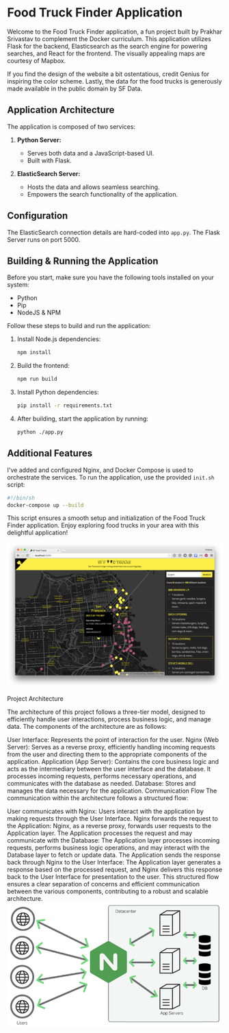 # Food Truck Finder Application

Welcome to the Food Truck Finder application, a fun project built by Prakhar Srivastav to complement the Docker curriculum. This application utilizes Flask for the backend, Elasticsearch as the search engine for powering searches, and React for the frontend. The visually appealing maps are courtesy of Mapbox.

If you find the design of the website a bit ostentatious, credit Genius for inspiring the color scheme. Lastly, the data for the food trucks is generously made available in the public domain by SF Data.

## Application Architecture

The application is composed of two services:

1. **Python Server:**
   - Serves both data and a JavaScript-based UI.
   - Built with Flask.

2. **ElasticSearch Server:**
   - Hosts the data and allows seamless searching.
   - Empowers the search functionality of the application.

## Configuration

The ElasticSearch connection details are hard-coded into `app.py`. The Flask Server runs on port 5000.

## Building & Running the Application

Before you start, make sure you have the following tools installed on your system:

- Python
- Pip
- NodeJS & NPM

Follow these steps to build and run the application:

1. Install Node.js dependencies:

    ```bash
    npm install
    ```

2. Build the frontend:

    ```bash
    npm run build
    ```

3. Install Python dependencies:

    ```bash
    pip install -r requirements.txt
    ```

4. After building, start the application by running:

    ```bash
    python ./app.py
    ```

## Additional Features

I've added and configured Nginx, and Docker Compose is used to orchestrate the services. To run the application, use the provided `init.sh` script:

```bash
#!/bin/sh
docker-compose up --build
```

This script ensures a smooth setup and initialization of the Food Truck Finder application. Enjoy exploring food trucks in your area with this delightful application!

![img](shot.png)

Project Architecture

The architecture of this project follows a three-tier model, designed to efficiently handle user interactions, process business logic, and manage data. The components of the architecture are as follows:

User Interface:
Represents the point of interaction for the user.
Nginx (Web Server):
Serves as a reverse proxy, efficiently handling incoming requests from the user and directing them to the appropriate components of the application.
Application (App Server):
Contains the core business logic and acts as the intermediary between the user interface and the database. It processes incoming requests, performs necessary operations, and communicates with the database as needed.
Database:
Stores and manages the data necessary for the application.
Communication Flow
The communication within the architecture follows a structured flow:

User communicates with Nginx:
Users interact with the application by making requests through the User Interface.
Nginx forwards the request to the Application:
Nginx, as a reverse proxy, forwards user requests to the Application layer.
The Application processes the request and may communicate with the Database:
The Application layer processes incoming requests, performs business logic operations, and may interact with the Database layer to fetch or update data.
The Application sends the response back through Nginx to the User Interface:
The Application layer generates a response based on the processed request, and Nginx delivers this response back to the User Interface for presentation to the user.
This structured flow ensures a clear separation of concerns and efficient communication between the various components, contributing to a robust and scalable architecture. 
![img](nginx.png)
